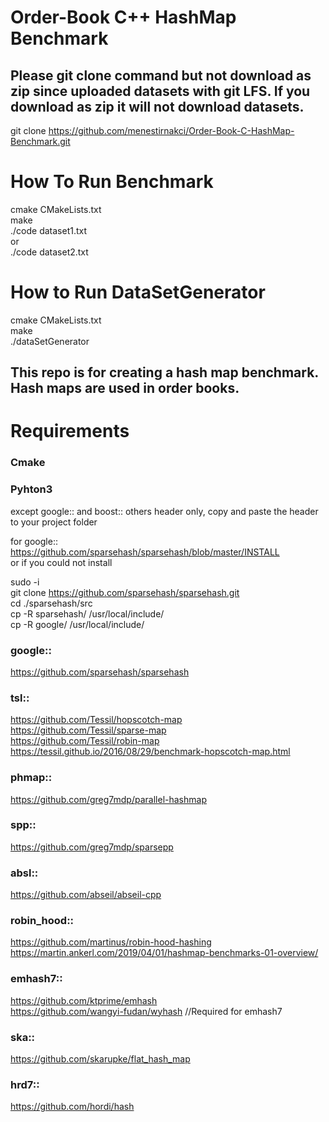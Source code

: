 # Order-Book C++ HashMap Benchmark

## Please git clone command but not download as zip since uploaded datasets with git LFS. If you download as zip it will not download datasets.
git clone https://github.com/menestirnakci/Order-Book-C-HashMap-Benchmark.git 


# How To Run Benchmark

cmake CMakeLists.txt \
make \
./code dataset1.txt \
or \
./code dataset2.txt 

# How to Run DataSetGenerator 

cmake CMakeLists.txt \
make \
./dataSetGenerator


## This repo is for creating a hash map benchmark. Hash maps are used in order books. 

# Requirements

### Cmake
### Pyhton3

except google:: and boost:: others header only, copy and paste the header to your project folder

for google:: \
https://github.com/sparsehash/sparsehash/blob/master/INSTALL \
or if you could not install 

sudo -i \
git clone https://github.com/sparsehash/sparsehash.git \
cd  ./sparsehash/src \
cp -R sparsehash/ /usr/local/include/ \
cp -R google/ /usr/local/include/

### google::
https://github.com/sparsehash/sparsehash

### tsl::
https://github.com/Tessil/hopscotch-map \
https://github.com/Tessil/sparse-map \
https://github.com/Tessil/robin-map \
https://tessil.github.io/2016/08/29/benchmark-hopscotch-map.html

### phmap::
https://github.com/greg7mdp/parallel-hashmap

### spp::
https://github.com/greg7mdp/sparsepp

### absl::
https://github.com/abseil/abseil-cpp

### robin_hood::
https://github.com/martinus/robin-hood-hashing \
https://martin.ankerl.com/2019/04/01/hashmap-benchmarks-01-overview/

### emhash7::
https://github.com/ktprime/emhash \
https://github.com/wangyi-fudan/wyhash     //Required for emhash7

### ska::
https://github.com/skarupke/flat_hash_map

### hrd7::	
https://github.com/hordi/hash    
